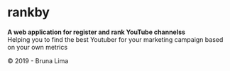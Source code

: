 # rankby
<strong>A web application for register and rank YouTube channelss</strong><br />
Helping you to find the best Youtuber for your marketing campaign based on your own metrics<br />

&copy; 2019 - Bruna Lima<br />

